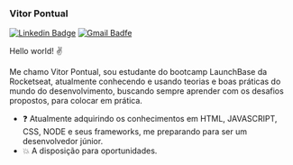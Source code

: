 
### Vitor Pontual
[![Linkedin Badge](https://img.shields.io/badge/-LinkedIn-blue?style=flat-square&logo=Linkedin&logoColor=white&link=https://www.linkedin.com/in/vitor-pontual-/)](https://www.linkedin.com/in/vitor-pontual-/)
[![Gmail Badfe](https://img.shields.io/badge/-vitspontual@gmail.com-c14438?style=flat-square&logo=Gmail&logoColor=white&link=mailto:vtispontual@gmail.com)](mailto:vtispontual@gmail.com)

Hello world! ✌️

Me chamo Vitor Pontual, sou estudante do bootcamp LaunchBase da Rocketseat, atualmente conhecendo e usando teorias e boas práticas do mundo do desenvolvimento, buscando sempre aprender com os desafios propostos, para colocar em prática. 

- :question: Atualmente adquirindo os conhecimentos em HTML, JAVASCRIPT, CSS, NODE e seus frameworks, me preparando para ser um desenvolvedor júnior.
- :collision: A disposição para oportunidades.
